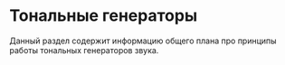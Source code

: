 # Тональные генераторы

Данный раздел содержит информацию общего плана про принципы работы тональных генераторов звука.
